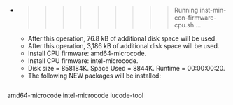 * >>>>>>>>> Running inst-min-con-firmware-cpu.sh ...
  * After this operation, 76.8 kB of additional disk space will be used.
  * After this operation, 3,186 kB of additional disk space will be used.
  * Install CPU firmware: amd64-microcode.
  * Install CPU firmware: intel-microcode.
  * Disk size = 858184K. Space Used = 8844K. Runtime = 00:00:00:20.
  * The following NEW packages will be installed:
  ```bash
amd64-microcode intel-microcode iucode-tool
  ```
